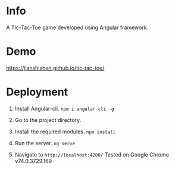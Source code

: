 # Info

A Tic-Tac-Toe game developed using Angular framework.

# Demo

https://jianshishen.github.io/tic-tac-toe/

# Deployment

1. Install Angular-cli.
   `npm i angular-cli -g`

2. Go to the project directory.

3. Install the required modules.
   `npm install`

4. Run the server.
   `ng serve`

5. Navigate to `http://localhost:4200/`
   Tested on Google Chrome v74.0.3729.169
